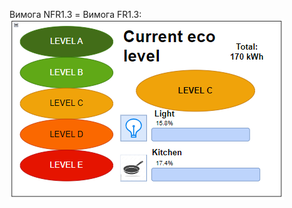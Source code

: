 Вимога NFR1.3 = Вимога FR1.3:
![image](1-SoftwareRequirements/1.4-FuncNonFuncRequirements/1.4.4-NFRUserInterfaceOUTPUT/NFR1.3.png)
